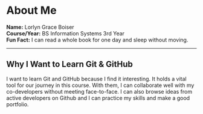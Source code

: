 # About Me

**Name:** Lorlyn Grace Boiser  
**Course/Year:** BS Information Systems 3rd Year  
**Fun Fact:** I can read a whole book for one day and sleep without moving.  

---

## Why I Want to Learn Git & GitHub

I want to learn Git and GitHub because I find it interesting. It holds a vital tool for our journey in this course. With them, I can collaborate well with my co-developers without meeting face-to-face. I can also browse ideas from active developers on Github and I can practice my skills and make a good portfolio. 
